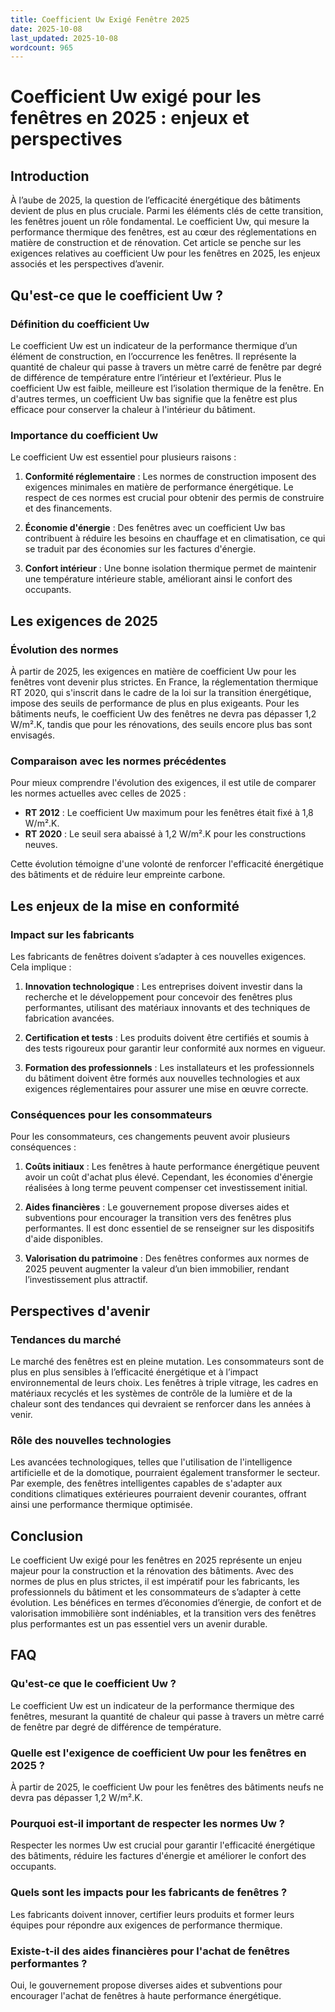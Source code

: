 ```yaml
---
title: Coefficient Uw Exigé Fenêtre 2025
date: 2025-10-08
last_updated: 2025-10-08
wordcount: 965
---
```


# Coefficient Uw exigé pour les fenêtres en 2025 : enjeux et perspectives

## Introduction

À l’aube de 2025, la question de l’efficacité énergétique des bâtiments devient de plus en plus cruciale. Parmi les éléments clés de cette transition, les fenêtres jouent un rôle fondamental. Le coefficient Uw, qui mesure la performance thermique des fenêtres, est au cœur des réglementations en matière de construction et de rénovation. Cet article se penche sur les exigences relatives au coefficient Uw pour les fenêtres en 2025, les enjeux associés et les perspectives d’avenir.

## Qu'est-ce que le coefficient Uw ?

### Définition du coefficient Uw

Le coefficient Uw est un indicateur de la performance thermique d’un élément de construction, en l’occurrence les fenêtres. Il représente la quantité de chaleur qui passe à travers un mètre carré de fenêtre par degré de différence de température entre l’intérieur et l’extérieur. Plus le coefficient Uw est faible, meilleure est l’isolation thermique de la fenêtre. En d'autres termes, un coefficient Uw bas signifie que la fenêtre est plus efficace pour conserver la chaleur à l'intérieur du bâtiment.

### Importance du coefficient Uw

Le coefficient Uw est essentiel pour plusieurs raisons :

1. **Conformité réglementaire** : Les normes de construction imposent des exigences minimales en matière de performance énergétique. Le respect de ces normes est crucial pour obtenir des permis de construire et des financements.
   
2. **Économie d'énergie** : Des fenêtres avec un coefficient Uw bas contribuent à réduire les besoins en chauffage et en climatisation, ce qui se traduit par des économies sur les factures d'énergie.

3. **Confort intérieur** : Une bonne isolation thermique permet de maintenir une température intérieure stable, améliorant ainsi le confort des occupants.

## Les exigences de 2025

### Évolution des normes

À partir de 2025, les exigences en matière de coefficient Uw pour les fenêtres vont devenir plus strictes. En France, la réglementation thermique RT 2020, qui s'inscrit dans le cadre de la loi sur la transition énergétique, impose des seuils de performance de plus en plus exigeants. Pour les bâtiments neufs, le coefficient Uw des fenêtres ne devra pas dépasser 1,2 W/m².K, tandis que pour les rénovations, des seuils encore plus bas sont envisagés.

### Comparaison avec les normes précédentes

Pour mieux comprendre l'évolution des exigences, il est utile de comparer les normes actuelles avec celles de 2025 :

- **RT 2012** : Le coefficient Uw maximum pour les fenêtres était fixé à 1,8 W/m².K.
- **RT 2020** : Le seuil sera abaissé à 1,2 W/m².K pour les constructions neuves.

Cette évolution témoigne d'une volonté de renforcer l'efficacité énergétique des bâtiments et de réduire leur empreinte carbone.

## Les enjeux de la mise en conformité

### Impact sur les fabricants

Les fabricants de fenêtres doivent s’adapter à ces nouvelles exigences. Cela implique :

1. **Innovation technologique** : Les entreprises doivent investir dans la recherche et le développement pour concevoir des fenêtres plus performantes, utilisant des matériaux innovants et des techniques de fabrication avancées.

2. **Certification et tests** : Les produits doivent être certifiés et soumis à des tests rigoureux pour garantir leur conformité aux normes en vigueur.

3. **Formation des professionnels** : Les installateurs et les professionnels du bâtiment doivent être formés aux nouvelles technologies et aux exigences réglementaires pour assurer une mise en œuvre correcte.

### Conséquences pour les consommateurs

Pour les consommateurs, ces changements peuvent avoir plusieurs conséquences :

1. **Coûts initiaux** : Les fenêtres à haute performance énergétique peuvent avoir un coût d'achat plus élevé. Cependant, les économies d'énergie réalisées à long terme peuvent compenser cet investissement initial.

2. **Aides financières** : Le gouvernement propose diverses aides et subventions pour encourager la transition vers des fenêtres plus performantes. Il est donc essentiel de se renseigner sur les dispositifs d'aide disponibles.

3. **Valorisation du patrimoine** : Des fenêtres conformes aux normes de 2025 peuvent augmenter la valeur d’un bien immobilier, rendant l’investissement plus attractif.

## Perspectives d'avenir

### Tendances du marché

Le marché des fenêtres est en pleine mutation. Les consommateurs sont de plus en plus sensibles à l’efficacité énergétique et à l’impact environnemental de leurs choix. Les fenêtres à triple vitrage, les cadres en matériaux recyclés et les systèmes de contrôle de la lumière et de la chaleur sont des tendances qui devraient se renforcer dans les années à venir.

### Rôle des nouvelles technologies

Les avancées technologiques, telles que l'utilisation de l'intelligence artificielle et de la domotique, pourraient également transformer le secteur. Par exemple, des fenêtres intelligentes capables de s'adapter aux conditions climatiques extérieures pourraient devenir courantes, offrant ainsi une performance thermique optimisée.

## Conclusion

Le coefficient Uw exigé pour les fenêtres en 2025 représente un enjeu majeur pour la construction et la rénovation des bâtiments. Avec des normes de plus en plus strictes, il est impératif pour les fabricants, les professionnels du bâtiment et les consommateurs de s’adapter à cette évolution. Les bénéfices en termes d’économies d’énergie, de confort et de valorisation immobilière sont indéniables, et la transition vers des fenêtres plus performantes est un pas essentiel vers un avenir durable.

## FAQ

### Qu'est-ce que le coefficient Uw ?

Le coefficient Uw est un indicateur de la performance thermique des fenêtres, mesurant la quantité de chaleur qui passe à travers un mètre carré de fenêtre par degré de différence de température.

### Quelle est l'exigence de coefficient Uw pour les fenêtres en 2025 ?

À partir de 2025, le coefficient Uw pour les fenêtres des bâtiments neufs ne devra pas dépasser 1,2 W/m².K.

### Pourquoi est-il important de respecter les normes Uw ?

Respecter les normes Uw est crucial pour garantir l'efficacité énergétique des bâtiments, réduire les factures d'énergie et améliorer le confort des occupants.

### Quels sont les impacts pour les fabricants de fenêtres ?

Les fabricants doivent innover, certifier leurs produits et former leurs équipes pour répondre aux exigences de performance thermique.

### Existe-t-il des aides financières pour l'achat de fenêtres performantes ?

Oui, le gouvernement propose diverses aides et subventions pour encourager l'achat de fenêtres à haute performance énergétique.